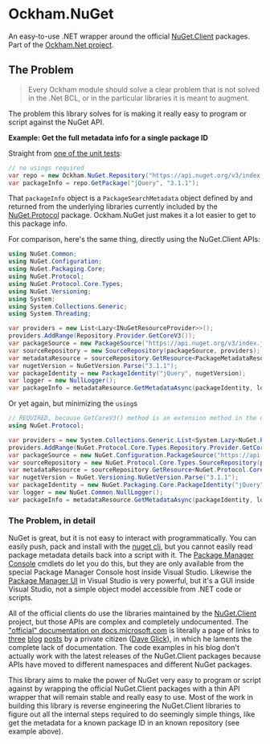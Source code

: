 # Ockham.NuGet
An easy-to-use .NET wrapper around the official [NuGet.Client](https://github.com/NuGet/NuGet.Client) packages. Part of the [Ockham.Net project](https://github.com/joshua-honig/ockham.net).

## The Problem

> Every Ockham module should solve a clear problem that is not solved in the .Net BCL, or in the particular libraries it is meant to augment.

The problem this library solves for is making it really easy to program or script against the NuGet API.

**Example: Get the full metadata info for a single package ID**

Straight from [one of the unit tests](https://github.com/joshua-honig/ockham.net.nuget/blob/master/src/test/PackageLookupTests.cs):

```C# 
// no usings required
var repo = new Ockham.NuGet.Repository("https://api.nuget.org/v3/index.json");
var packageInfo = repo.GetPackage("jQuery", "3.1.1"); 
```

That `packageInfo` object is a `PackageSearchMetadata` object defined by and returned from the underlying libraries currently included by the [NuGet.Protocol](https://www.nuget.org/packages/NuGet.Protocol/) package. Ockham.NuGet just makes it a lot easier to get to this package info.

For comparison, here's the same thing, directly using the NuGet.Client APIs:

```C#
using NuGet.Common;
using NuGet.Configuration;
using NuGet.Packaging.Core;
using NuGet.Protocol;
using NuGet.Protocol.Core.Types;
using NuGet.Versioning;
using System;
using System.Collections.Generic;
using System.Threading;

var providers = new List<Lazy<INuGetResourceProvider>>();
providers.AddRange(Repository.Provider.GetCoreV3());
var packageSource = new PackageSource("https://api.nuget.org/v3/index.json");
var sourceRepository = new SourceRepository(packageSource, providers);
var metadataResource = sourceRepository.GetResource<PackageMetadataResource>();
var nugetVersion = NuGetVersion.Parse("3.1.1");
var packageIdentity = new PackageIdentity("jQuery", nugetVersion);
var logger = new NullLogger();
var packageInfo = metadataResource.GetMetadataAsync(packageIdentity, logger, CancellationToken.None).Result;
```

Or yet again, but minimizing the `using`s

```C#
// REQUIRED, because GetCoreV3() method is an extension method in the using NuGet.Protocol namespace
using NuGet.Protocol; 

var providers = new System.Collections.Generic.List<System.Lazy<NuGet.Protocol.Core.Types.INuGetResourceProvider>>();
providers.AddRange(NuGet.Protocol.Core.Types.Repository.Provider.GetCoreV3());
var packageSource = new NuGet.Configuration.PackageSource("https://api.nuget.org/v3/index.json");
var sourceRepository = new NuGet.Protocol.Core.Types.SourceRepository(packageSource, providers);
var metadataResource = sourceRepository.GetResource<NuGet.Protocol.Core.Types.PackageMetadataResource>();
var nugetVersion = NuGet.Versioning.NuGetVersion.Parse("3.1.1");
var packageIdentity = new NuGet.Packaging.Core.PackageIdentity("jQuery", nugetVersion);
var logger = new NuGet.Common.NullLogger();
var packageInfo = metadataResource.GetMetadataAsync(packageIdentity, logger, System.Threading.CancellationToken.None).Result;
```

### The Problem, in detail
NuGet is great, but it is not easy to interact with programmatically. You can easily push, pack and install with the [nuget cli](https://docs.microsoft.com/en-us/nuget/tools/nuget-exe-cli-reference), but you cannot easily read package metadata details back into a script with it. The [Package Manager Console](https://docs.microsoft.com/en-us/nuget/tools/package-manager-console) cmdlets do let you do this, but they are only available from the special Package Manager Console host inside Visual Studio. Likewise the [Package Manager UI](https://docs.microsoft.com/en-us/nuget/tools/package-manager-ui) in Visual Studio is very powerful, but it's a GUI inside Visual Studio, not a simple object model accessible from .NET code or scripts.

All of the official clients do use the libraries maintained by the [NuGet.Client](https://github.com/NuGet/NuGet.Client) project, but those APIs are complex and completely undocumented. The ["official" documentation on docs.microsoft.com](https://docs.microsoft.com/en-us/nuget/api/nuget-api-v3) is literally a page of links to [three](https://daveaglick.com/posts/exploring-the-nuget-v3-libraries-part-1) [blog](https://daveaglick.com/posts/exploring-the-nuget-v3-libraries-part-2) [posts](https://daveaglick.com/posts/exploring-the-nuget-v3-libraries-part-3) by a private citizen ([Dave Glick](https://daveaglick.com/)), in which he laments the complete lack of documentation. The code examples in his blog don't actually work with the latest releases of the NuGet.Client packages because APIs have moved to different namespaces and different NuGet packages.

This library aims to make the power of NuGet very easy to program or script against by wrapping the official NuGet.Client packages with a thin API wrapper that will remain stable and really easy to use. Most of the work in building this library is reverse engineering the NuGet.Client libraries to figure out all the internal steps required to do seemingly simple things, like get the metadata for a known package ID in an known repository (see example above).

